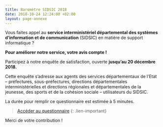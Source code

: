 ```yaml
---
title: Baromètre SIDSIC 2018
date: 2018-10-24 12:24:00 +02:00
layout: page-annexe
---
```


Vous faites appel au **service interministériel départemental des systèmes d’information et de communication** (SIDSIC) en matière de support informatique ? 

**Pour améliorer notre service, votre avis compte !**

Participez à notre enquête de satisfaction, ouverte **jusqu’au 20 décembre 2018.**

Cette enquête s’adresse aux agents des services départementaux de l’Etat – préfectures, sous-préfectures, directions départementales interministérielles et directions régionales et départementales de la jeunesse, des sports et de la cohésion sociale – utilisateurs du SIDSIC.

La durée pour remplir ce questionnaire est estimée à 5 minutes.

> [Accéder au questionnaire](https://sgmap.sphinxdeclic.com/d/s/8wgfky)
{: .lien-important}

Merci de votre contribution !
